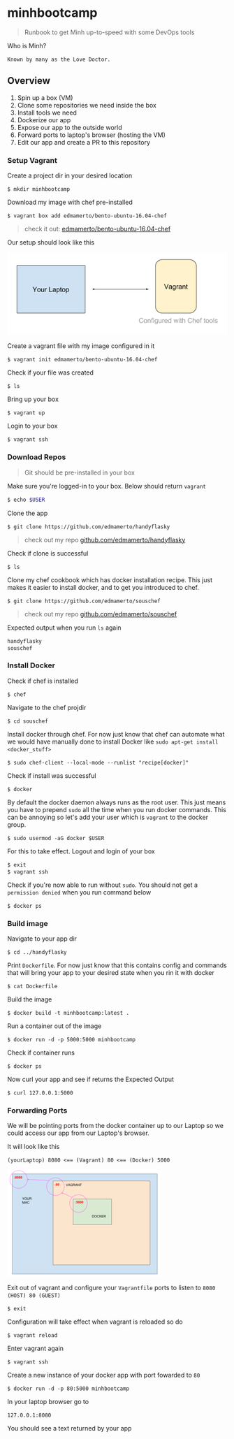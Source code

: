 # minhbootcamp
> Runbook to get Minh up-to-speed with some DevOps tools 

Who is Minh?
```
Known by many as the Love Doctor.
```

## Overview
1. Spin up a box (VM)
2. Clone some repositories we need inside the box
3. Install tools we need 
4. Dockerize our app
5. Expose our app to the outside world
6. Forward ports to laptop's browser (hosting the VM)
7. Edit our app and create a PR to this repository

### Setup Vagrant
Create a project dir in your desired location
```
$ mkdir minhbootcamp
```

Download my image with chef pre-installed
```
$ vagrant box add edmamerto/bento-ubuntu-16.04-chef 
```
 >check it out: [edmamerto/bento-ubuntu-16.04-chef](https://app.vagrantup.com/edmamerto/boxes/bento-ubuntu-16.04-chef)
 
 Our setup should look like this
 
 ![](https://github.com/edmamerto/simple-chef/blob/master/simple-chef.png)
 
Create a vagrant file with my image configured in it
```
$ vagrant init edmamerto/bento-ubuntu-16.04-chef 
```
Check if your file was created
```
$ ls
```
Bring up your box 
```
$ vagrant up
```
Login to your box
```
$ vagrant ssh
```
### Download Repos
>Git should be pre-installed in your box

Make sure you're logged-in to your box. Below should return `vagrant`
```bash
$ echo $USER
```

Clone the app 
```
$ git clone https://github.com/edmamerto/handyflasky
```
> check out my repo [github.com/edmamerto/handyflasky](https://github.com/edmamerto/handyflasky)

Check if clone is successful
```
$ ls
```
Clone my chef cookbook which has docker installation recipe. This just makes it easier to install docker, and to get you introduced to chef.
```
$ git clone https://github.com/edmamerto/souschef
```
> check out my repo [github.com/edmamerto/souschef](https://github.com/edmamerto/souschef)

Expected output  when you run `ls` again
```
handyflasky
souschef
```
### Install Docker
Check if chef is installed
```
$ chef
```
Navigate to the chef projdir
```
$ cd souschef
```
Install docker through chef. For now just know that chef can automate what we would have manually done to install Docker like `sudo apt-get install <docker_stuff>`
```
$ sudo chef-client --local-mode --runlist "recipe[docker]"
```
Check if install was successful
```
$ docker
```
By default the docker daemon always runs as the root user. This just means you have to prepend `sudo` all the time when you run docker commands. This can be annoying so let's add your user which is `vagrant` to the docker group. 
```
$ sudo usermod -aG docker $USER
```
For this to take effect. Logout and login of your box
```
$ exit
$ vagrant ssh
```
Check if you're now able to run without `sudo`. You should not get a `permission denied` when you run command below
```
$ docker ps
```
### Build image
Navigate to your app dir
```
$ cd ../handyflasky
```
Print `Dockerfile`. For now just know that this contains config and commands that will bring your app to your desired state when you rin it with docker
```
$ cat Dockerfile
```
Build the image
```
$ docker build -t minhbootcamp:latest .
```
Run a container out of the image
```
$ docker run -d -p 5000:5000 minhbootcamp
```
Check if container runs
```
$ docker ps
```
Now curl your app and see if returns the Expected Output
```
$ curl 127.0.0.1:5000
```
### Forwarding Ports 
We will be pointing ports from the docker container up to our Laptop so we could access our app from our Laptop's browser.

It will look like this

```
(yourLaptop) 8080 <== (Vagrant) 80 <== (Docker) 5000
```

![ports](minbootcamp.png)


Exit out of vagrant and configure your `Vagrantfile` ports to listen to `8080 (HOST) 80 (GUEST)`
```
$ exit
```
Configuration will take effect when vagrant is reloaded so do
```
$ vagrant reload
```
Enter vagrant again
```
$ vagrant ssh
```
Create a new instance of your docker app with port fowarded to `80`
```
$ docker run -d -p 80:5000 minhbootcamp
```
In your laptop browser go to
```
127.0.0.1:8080
```
You should see a text returned by your app

